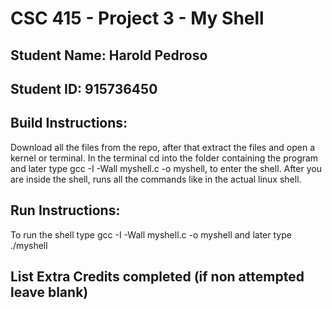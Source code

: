 # CSC 415 - Project 3 - My Shell

## Student Name: Harold Pedroso

## Student ID: 915736450

## Build Instructions:
Download all the files from the repo, after that extract the files and open a kernel or terminal. 
In the terminal cd into the  folder containing the program and later type gcc -I -Wall myshell.c -o myshell, to enter the shell. 
After you are inside the shell, runs all the commands like in the actual linux shell. 

## Run Instructions:
To run the shell type gcc -I -Wall myshell.c -o myshell and later type ./myshell

## List Extra Credits completed (if non attempted leave blank)
